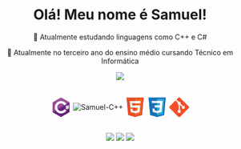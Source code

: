 <div align="center">
<h1> Olá! Meu nome é Samuel!</h1>
</div>
<div align="center">
  <p>🌱 Atualmente estudando linguagens como C++ e C#</p>
  <p>📕 Atualmente no terceiro ano do ensino médio cursando Técnico em Informática</p>
</div>
<div align="center">
<picture>
<source 
  srcset="https://github-readme-stats.vercel.app/api?username=SamuelMonstewe&show_icons=true&theme=synthwave"
  media="(prefers-color-scheme: dark)" 
/>
  
<source
  srcset="https://github-readme-stats.vercel.app/api?username=SamuelMonstewe&show_icons=true"
  media="(prefers-color-scheme: light), (prefers-color-scheme: no-preference)"
/>
<img src="https://github-readme-stats.vercel.app/api?username=SamuelMonstewe&show_icons=true" />
</picture>
</div>
<div style="display: inline_block" align="center"><br>
<img align="center" alt="Samuel-Csharp" height="40" width="40" src="https://raw.githubusercontent.com/devicons/devicon/master/icons/csharp/csharp-original.svg">
<img align="center" alt="Samuel-C++" height="40" width="" src="https://raw.githubusercontent.com/isocpp/logos/master/cpp_logo.png">
<img align="center" alt="Samuel-HTML" height="40" width="40" src="https://raw.githubusercontent.com/devicons/devicon/master/icons/html5/html5-original.svg">
<img align="center" alt="Samuel-CSS" height="40" width="40" src="https://raw.githubusercontent.com/devicons/devicon/master/icons/css3/css3-original.svg">
<img align="center" alt="Samuel-GIT" height="40" width="40" src="https://raw.githubusercontent.com/devicons/devicon/master/icons/git/git-original.svg">
</div><br>

<div align="center">
 
  <a href="https://www.instagram.com/samuel_eliaaas/" target="_blank"><img src="https://img.shields.io/badge/-Instagram-%23E4405F?style=for-the-badge&logo=instagram&logoColor=white" target="_blank"></a>
  <a href="https://www.linkedin.com/in/samuelelias000/" target="_blank"><img src="https://img.shields.io/badge/-LinkedIn-%230077B5?style=for-the-badge&logo=linkedin&logoColor=white" target="_blank"></a> 
  <a href="mailto:samuelelias563@gmail.com"><img src="https://img.shields.io/badge/-Gmail-%23333?style=for-the-badge&logo=gmail&logoColor=white" target="_blank"></a>
</div>

